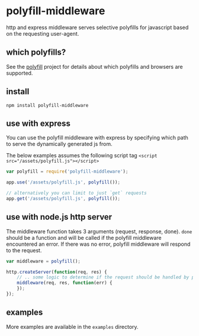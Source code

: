 # polyfill-middleware

http and express middleware serves selective polyfills for javascript based on the requesting user-agent.

## which polyfills?

See the [polyfill](https://github.com/jonathantneal/polyfill) project for details about which polyfills and browsers are supported.

## install

```
npm install polyfill-middleware
```

## use with express

You can use the polyfill middleware with express by specifying which path to serve the dynamically generated js from.

The below examples assumes the following script tag `<script src="/assets/polyfill.js"></script>`

```js
var polyfill = require('polyfill-middleware');

app.use('/assets/polyfill.js', polyfill());

// alternatively you can limit to just `get` requests
app.get('/assets/polyfill.js', polyfill());
```

## use with node.js http server

The middleware function takes 3 arguments (request, response, done). `done` should be a function and will be called if the polyfill middleware encountered an error. If there was no error, polyfill middleware will respond to the request.

```js
var middleware = polyfill();

http.createServer(function(req, res) {
    // .. some logic to determine if the request should be handled by polyfill
    middleware(req, res, function(err) {
    });
});
```

## examples

More examples are available in the `examples` directory.
